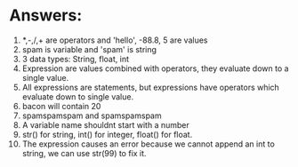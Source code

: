 # Answers:

1) *,-,/,+ are operators and 'hello', -88.8, 5 are values
2) spam is variable and 'spam' is string
3) 3 data types: String, float, int
4) Expression are values combined with operators, they evaluate down to a single value.
5) All expressions are statements, but expressions have operators which evaluate down to single value.
6) bacon will contain 20
7) spamspamspam and spamspamspam
8) A variable name shouldnt start with a number
9) str() for string, int() for integer, float() for float.
10) The expression causes an error because we cannot append an int to string, we can use str(99) to fix it.
